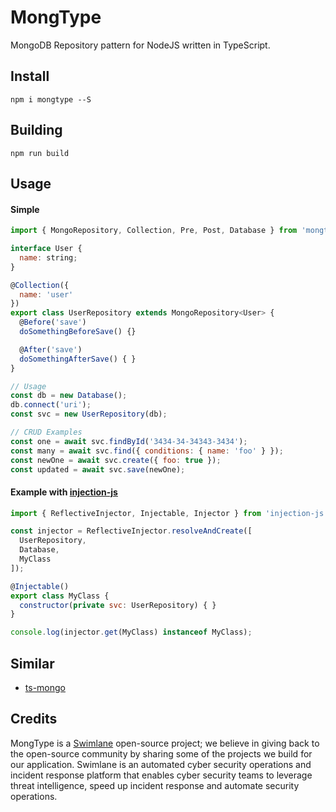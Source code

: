 # MongType
MongoDB Repository pattern for NodeJS written in TypeScript.

## Install
`npm i mongtype --S`

## Building
`npm run build`

## Usage

#### Simple
```javascript
import { MongoRepository, Collection, Pre, Post, Database } from 'mongtype';

interface User {
  name: string;
}

@Collection({
  name: 'user'
})
export class UserRepository extends MongoRepository<User> {
  @Before('save')
  doSomethingBeforeSave() {}

  @After('save')
  doSomethingAfterSave() { }
}

// Usage
const db = new Database();
db.connect('uri');
const svc = new UserRepository(db);

// CRUD Examples
const one = await svc.findById('3434-34-34343-3434');
const many = await svc.find({ conditions: { name: 'foo' } });
const newOne = await svc.create({ foo: true });
const updated = await svc.save(newOne);
```

#### Example with [injection-js](https://github.com/mgechev/injection-js)
```javascript
import { ReflectiveInjector, Injectable, Injector } from 'injection-js';

const injector = ReflectiveInjector.resolveAndCreate([
  UserRepository, 
  Database,
  MyClass
]);

@Injectable()
export class MyClass {
  constructor(private svc: UserRepository) { }
}

console.log(injector.get(MyClass) instanceof MyClass);
```

## Similar
- [ts-mongo](https://github.com/joesonw/ts-mongo/)

## Credits
MongType is a [Swimlane](http://swimlane.com) open-source project; we believe in giving back to the open-source community by sharing some of the projects we build for our application. Swimlane is an automated cyber security operations and incident response platform that enables cyber security teams to leverage threat intelligence, speed up incident response and automate security operations.
